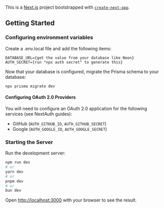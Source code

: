 This is a [Next.js](https://nextjs.org) project bootstrapped with [`create-next-app`](https://nextjs.org/docs/app/api-reference/cli/create-next-app).

## Getting Started

### Configuring environment variables

Create a .env.local file and add the following items:

```
DATABASE_URL={get the value from your database like Neon}
AUTH_SECRET={run "npx auth secret" to generate this}
```

Now that your database is configured, migrate the Prisma schema to your database:

```
npx prisma migrate dev
```

#### Configuring OAuth 2.0 Providers

You will need to configure an OAuth 2.0 application for the following services (see NextAuth guides):

- GitHub (`AUTH_GITHUB_ID`, `AUTH_GITHUB_SECRET`)
- Google (`AUTH_GOOGLE_ID`, `AUTH_GOOGLE_SECRET`)

### Starting the Server

Run the development server:

```bash
npm run dev
# or
yarn dev
# or
pnpm dev
# or
bun dev
```

Open [http://localhost:3000](http://localhost:3000) with your browser to see the result.
